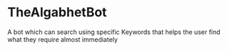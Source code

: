 # TheAlgabhetBot
A bot which can search using specific Keywords that helps the user find what they require almost immediately
